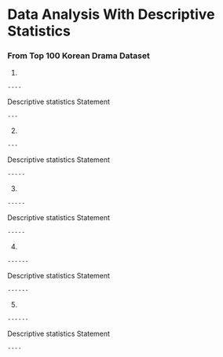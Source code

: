 # Data Analysis With Descriptive Statistics

### From Top 100 Korean Drama Dataset

1) 
```{R}
----
```
Descriptive statistics Statement
```{R}
---
```
2) 
```{R}
---
```
Descriptive statistics Statement
```{R}
-----
```

3) 
```{R}
-----
```

Descriptive statistics Statement
```{R}
-----
```

4)
```{R}
------
```
Descriptive statistics Statement
```{R}
------
```

5)
```{R}
------
```
Descriptive statistics Statement
```{R}
----
```
